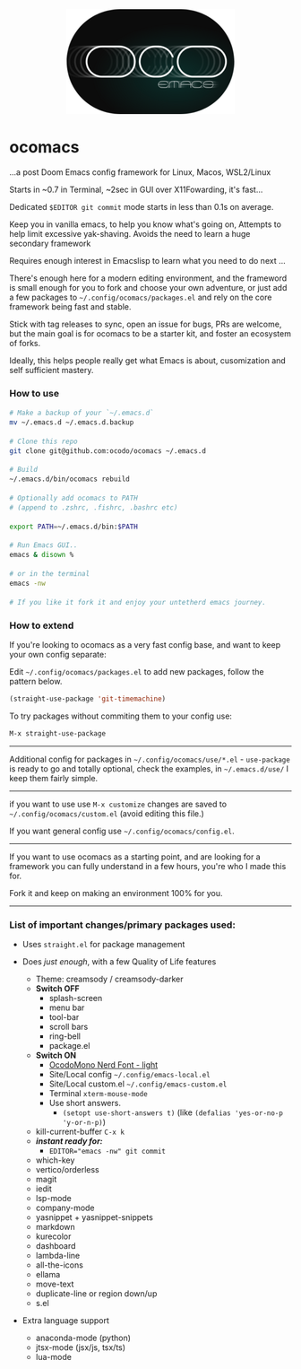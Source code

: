 <center><img src="assets/ocomacs-logo.png" /></center>

# ocomacs

  ...a post Doom Emacs config framework for Linux, Macos, WSL2/Linux

  Starts in ~0.7 in Terminal, ~2sec in GUI over X11Fowarding, it's fast...

  Dedicated `$EDITOR git commit` mode starts in less than 0.1s on average.

  Keep you in vanilla emacs, to help you know what's going on,
  Attempts to help limit excessive yak-shaving. 
  Avoids the need to learn a huge secondary framework
  
  Requires enough interest in Emacslisp to 
  learn what you need to do next ...

  There's enough here for a modern editing environment, and the frameword is small enough for you to fork and choose your own adventure, or just add a few packages to `~/.config/ocomacs/packages.el` and rely on the core framework being fast and stable.

  Stick with tag releases to sync, open an issue for bugs, PRs are welcome, but the main goal is for ocomacs to be a starter kit, and foster an ecosystem of forks.

  Ideally, this helps people really get what Emacs is about, cusomization and self sufficient mastery.

### How to use

```sh
# Make a backup of your `~/.emacs.d`
mv ~/.emacs.d ~/.emacs.d.backup

# Clone this repo
git clone git@github.com:ocodo/ocomacs ~/.emacs.d

# Build
~/.emacs.d/bin/ocomacs rebuild

# Optionally add ocomacs to PATH 
# (append to .zshrc, .fishrc, .bashrc etc)

export PATH=~/.emacs.d/bin:$PATH

# Run Emacs GUI.. 
emacs & disown %

# or in the terminal 
emacs -nw

# If you like it fork it and enjoy your untetherd emacs journey.
```

### How to extend

If you're looking to ocomacs as a very fast config base, and want to keep your own config separate:

Edit `~/.config/ocomacs/packages.el` to add new packages, follow the pattern below. 

```lisp
(straight-use-package 'git-timemachine)
```

To try packages without commiting them to your config use:

```lisp
M-x straight-use-package
```
- - -

Additional config for packages in `~/.config/ocomacs/use/*.el` - `use-package` is ready
to go and totally optional, check the examples, in `~/.emacs.d/use/` I keep them fairly simple.

- - -

if you want to use use `M-x customize` changes are saved to `~/.config/ocomacs/custom.el` (avoid editing
this file.)

If you want general config use `~/.config/ocomacs/config.el`.


- - -

If you want to use ocomacs as a starting point, and are looking for a framework you can fully understand in a few hours, you're who I made this for.

Fork it and keep on making an environment 100% for you.

- - -

### List of important changes/primary packages used:

- Uses `straight.el` for package management

- Does _just enough_, with a few Quality of Life features
  - Theme: creamsody / creamsody-darker
  - **Switch OFF** 
    - splash-screen
	- menu bar
	- tool-bar
	- scroll bars
	- ring-bell
	- package.el
  - **Switch ON**
	- [OcodoMono Nerd Font - light](https://github.com/ocodo/ocodo-mono)
	- Site/Local config `~/.config/emacs-local.el`
	- Site/Local custom.el `~/.config/emacs-custom.el`
	- Terminal `xterm-mouse-mode`
    - Use short answers. 
	  - `(setopt use-short-answers t)` (like `(defalias 'yes-or-no-p 'y-or-n-p)`)
  - kill-current-buffer `C-x k`
  - _**instant ready for:**_ 
    - `EDITOR="emacs -nw" git commit`
  - which-key
  - vertico/orderless
  - magit
  - iedit
  - lsp-mode
  - company-mode
  - yasnippet + yasnippet-snippets 
  - markdown
  - kurecolor
  - dashboard
  - lambda-line
  - all-the-icons
  - ellama
  - move-text
  - duplicate-line or region down/up
  - s.el
- Extra language support
  - anaconda-mode (python)
  - jtsx-mode (jsx/js, tsx/ts)
  - lua-mode
  


